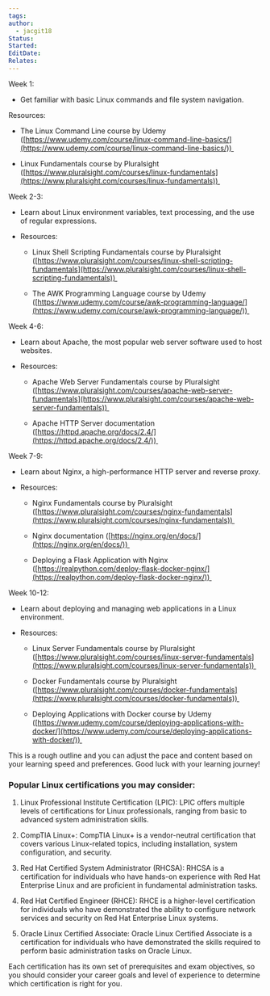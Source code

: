 ```yaml
---
tags: 
author:
  - jacgit18
Status: 
Started: 
EditDate: 
Relates:
---
```

Week 1: 

-   Get familiar with basic Linux commands and file system navigation. 
    

Resources: 

-   The Linux Command Line course by Udemy ([https://www.udemy.com/course/linux-command-line-basics/](https://www.udemy.com/course/linux-command-line-basics/)) 
    
-   Linux Fundamentals course by Pluralsight ([https://www.pluralsight.com/courses/linux-fundamentals](https://www.pluralsight.com/courses/linux-fundamentals)) 
    

Week 2-3: 

-   Learn about Linux environment variables, text processing, and the use of regular expressions. 
    
-   Resources: 
    
    -   Linux Shell Scripting Fundamentals course by Pluralsight ([https://www.pluralsight.com/courses/linux-shell-scripting-fundamentals](https://www.pluralsight.com/courses/linux-shell-scripting-fundamentals)) 
        
    -   The AWK Programming Language course by Udemy ([https://www.udemy.com/course/awk-programming-language/](https://www.udemy.com/course/awk-programming-language/)) 
        

Week 4-6: 

-   Learn about Apache, the most popular web server software used to host websites. 
    
-   Resources: 
    
    -   Apache Web Server Fundamentals course by Pluralsight ([https://www.pluralsight.com/courses/apache-web-server-fundamentals](https://www.pluralsight.com/courses/apache-web-server-fundamentals)) 
        
    -   Apache HTTP Server documentation ([https://httpd.apache.org/docs/2.4/](https://httpd.apache.org/docs/2.4/)) 
        

Week 7-9: 

-   Learn about Nginx, a high-performance HTTP server and reverse proxy. 
    
-   Resources: 
    
    -   Nginx Fundamentals course by Pluralsight ([https://www.pluralsight.com/courses/nginx-fundamentals](https://www.pluralsight.com/courses/nginx-fundamentals)) 
        
    -   Nginx documentation ([https://nginx.org/en/docs/](https://nginx.org/en/docs/)) 
        
    -   Deploying a Flask Application with Nginx ([https://realpython.com/deploy-flask-docker-nginx/](https://realpython.com/deploy-flask-docker-nginx/)) 
        

Week 10-12: 

-   Learn about deploying and managing web applications in a Linux environment. 
    
-   Resources: 
    
    -   Linux Server Fundamentals course by Pluralsight ([https://www.pluralsight.com/courses/linux-server-fundamentals](https://www.pluralsight.com/courses/linux-server-fundamentals)) 
        
    -   Docker Fundamentals course by Pluralsight ([https://www.pluralsight.com/courses/docker-fundamentals](https://www.pluralsight.com/courses/docker-fundamentals)) 
        
    -   Deploying Applications with Docker course by Udemy ([https://www.udemy.com/course/deploying-applications-with-docker/](https://www.udemy.com/course/deploying-applications-with-docker/)) 
        

This is a rough outline and you can adjust the pace and content based on your learning speed and preferences. Good luck with your learning journey!



### Popular Linux certifications you may consider: 

1.  Linux Professional Institute Certification (LPIC): LPIC offers multiple levels of certifications for Linux professionals, ranging from basic to advanced system administration skills. 
    
2.  CompTIA Linux+: CompTIA Linux+ is a vendor-neutral certification that covers various Linux-related topics, including installation, system configuration, and security. 
    
3.  Red Hat Certified System Administrator (RHCSA): RHCSA is a certification for individuals who have hands-on experience with Red Hat Enterprise Linux and are proficient in fundamental administration tasks. 
    
4.  Red Hat Certified Engineer (RHCE): RHCE is a higher-level certification for individuals who have demonstrated the ability to configure network services and security on Red Hat Enterprise Linux systems. 
    
5.  Oracle Linux Certified Associate: Oracle Linux Certified Associate is a certification for individuals who have demonstrated the skills required to perform basic administration tasks on Oracle Linux. 
    

Each certification has its own set of prerequisites and exam objectives, so you should consider your career goals and level of experience to determine which certification is right for you.